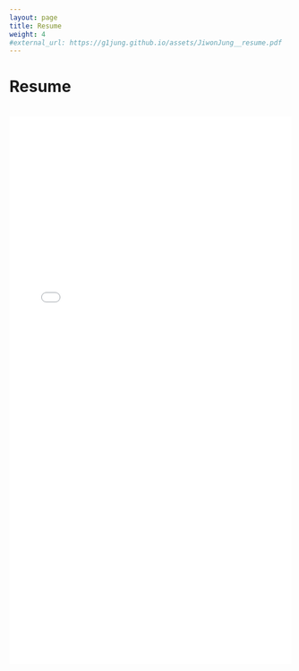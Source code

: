 ```yaml
---
layout: page
title: Resume
weight: 4
#external_url: https://g1jung.github.io/assets/JiwonJung__resume.pdf
---
```


# **Resume**
<br>
<embed src="../assets/JiwonJung_resume.pdf" width="100%" height="980px" />